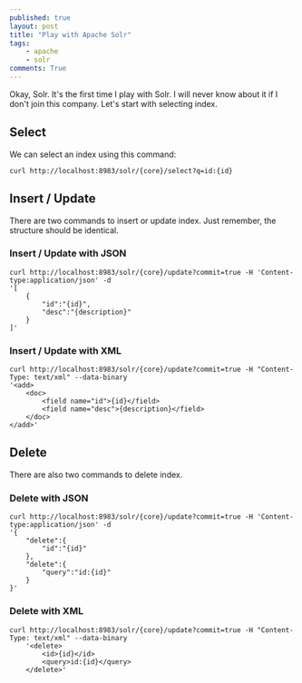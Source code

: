 ```yaml
---
published: true
layout: post
title: "Play with Apache Solr"
tags:
    - apache
    - solr
comments: True
---
```


Okay, Solr. It's the first time I play with Solr. I will never know about it if I don't join this company. Let's start with selecting index.

## Select

We can select an index using this command:

``` shell
curl http://localhost:8983/solr/{core}/select?q=id:{id}
```

## Insert / Update

There are two commands to insert or update index. Just remember, the structure should be identical.

### Insert / Update with JSON

``` shell
curl http://localhost:8983/solr/{core}/update?commit=true -H 'Content-type:application/json' -d 
'[
    { 
        "id":"{id}",
        "desc":"{description}"
    }
]'
```

### Insert / Update with XML

``` shell
curl http://localhost:8983/solr/{core}/update?commit=true -H "Content-Type: text/xml" --data-binary 
'<add>
    <doc>
        <field name="id">{id}</field>
        <field name="desc">{description}</field>
    </doc>
</add>'
```

## Delete

There are also two commands to delete index.

### Delete with JSON

``` shell
curl http://localhost:8983/solr/{core}/update?commit=true -H 'Content-type:application/json' -d 
'{
    "delete":{
        "id":"{id}"
    },
    "delete":{
        "query":"id:{id}"
    }
}'
```

### Delete with XML

``` shell
curl http://localhost:8983/solr/{core}/update?commit=true -H "Content-Type: text/xml" --data-binary 
    '<delete>
        <id>{id}</id>
        <query>id:{id}</query>
    </delete>'
```
